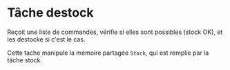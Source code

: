 Tâche destock
=============

Reçoit une liste de commandes, vérifie si elles sont possibles (stock OK), et les destocke si c'est le cas.

Cette tache manipule la mémoire partagée `Stock`, qui est remplie par la tâche stock.
